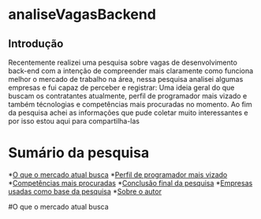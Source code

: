 <h1 allign= "center"> analiseVagasBackend </h1>

## Introdução
<p allign="center"> Recentemente realizei uma pesquisa sobre vagas de desenvolvimento back-end com a intenção de compreender mais claramente como funciona melhor o mercado de trabalho na área, nessa pesquisa analisei algumas empresas e fui capaz de perceber e registrar: Uma ideia geral do que buscam os contratantes atualmente, perfil de programador mais vizado e também técnologias e competências mais procuradas no momento. Ao fim da pesquisa achei as informações que pude coletar muito interessantes e por isso estou aqui para compartilha-las</p>

Sumário da pesquisa
===================
*[O que o mercado atual busca](#mercadoAtual)
*[Perfil de programador mais vizado](#perfilProgramadores)
*[Competências mais procuradas](#competencias)
*[Conclusão final da pesquisa](#conclusao)
*[Empresas usadas como base da pesquisa](#empresas)
*[Sobre o autor](#sobreAutor)

#O que o mercado atual busca
